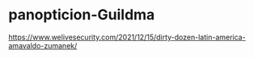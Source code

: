 # panopticion-Guildma

https://www.welivesecurity.com/2021/12/15/dirty-dozen-latin-america-amavaldo-zumanek/

